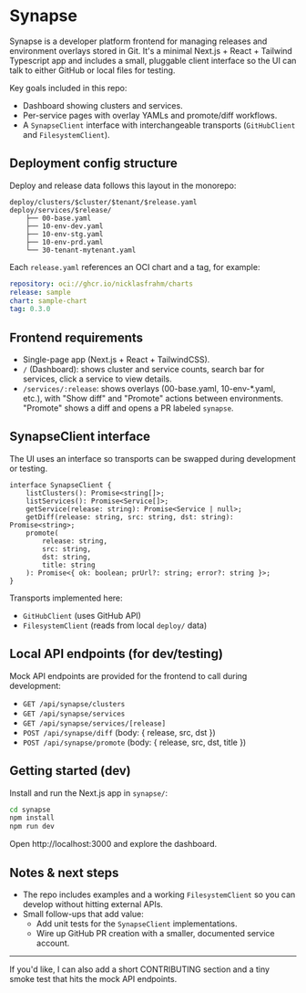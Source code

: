 # Synapse

Synapse is a developer platform frontend for managing releases and environment overlays stored in Git. It's a minimal Next.js + React + Tailwind Typescript app and includes a small, pluggable client interface so the UI can talk to either GitHub or local files for testing.

Key goals included in this repo:

- Dashboard showing clusters and services.
- Per-service pages with overlay YAMLs and promote/diff workflows.
- A `SynapseClient` interface with interchangeable transports (`GitHubClient` and `FilesystemClient`).

## Deployment config structure

Deploy and release data follows this layout in the monorepo:

```
deploy/clusters/$cluster/$tenant/$release.yaml
deploy/services/$release/
	├── 00-base.yaml
	├── 10-env-dev.yaml
	├── 10-env-stg.yaml
	├── 10-env-prd.yaml
	└── 30-tenant-mytenant.yaml
```

Each `release.yaml` references an OCI chart and a tag, for example:

```yaml
repository: oci://ghcr.io/nicklasfrahm/charts
release: sample
chart: sample-chart
tag: 0.3.0
```

## Frontend requirements

- Single-page app (Next.js + React + TailwindCSS).
- `/` (Dashboard): shows cluster and service counts, search bar for services, click a service to view details.
- `/services/:release`: shows overlays (00-base.yaml, 10-env-\*.yaml, etc.), with "Show diff" and "Promote" actions between environments. "Promote" shows a diff and opens a PR labeled `synapse`.

## SynapseClient interface

The UI uses an interface so transports can be swapped during development or testing.

```
interface SynapseClient {
	listClusters(): Promise<string[]>;
	listServices(): Promise<Service[]>;
	getService(release: string): Promise<Service | null>;
	getDiff(release: string, src: string, dst: string): Promise<string>;
	promote(
		release: string,
		src: string,
		dst: string,
		title: string
	): Promise<{ ok: boolean; prUrl?: string; error?: string }>;
}
```

Transports implemented here:

- `GitHubClient` (uses GitHub API)
- `FilesystemClient` (reads from local `deploy/` data)

## Local API endpoints (for dev/testing)

Mock API endpoints are provided for the frontend to call during development:

- `GET /api/synapse/clusters`
- `GET /api/synapse/services`
- `GET /api/synapse/services/[release]`
- `POST /api/synapse/diff` (body: { release, src, dst })
- `POST /api/synapse/promote` (body: { release, src, dst, title })

## Getting started (dev)

Install and run the Next.js app in `synapse/`:

```bash
cd synapse
npm install
npm run dev
```

Open http://localhost:3000 and explore the dashboard.

## Notes & next steps

- The repo includes examples and a working `FilesystemClient` so you can develop without hitting external APIs.
- Small follow-ups that add value:
  - Add unit tests for the `SynapseClient` implementations.
  - Wire up GitHub PR creation with a smaller, documented service account.

---

If you'd like, I can also add a short CONTRIBUTING section and a tiny smoke test that hits the mock API endpoints.
